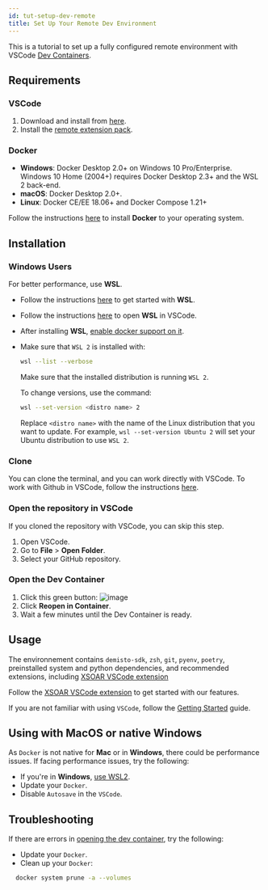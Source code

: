 ```yaml
---
id: tut-setup-dev-remote
title: Set Up Your Remote Dev Environment
---
```


This is a tutorial to set up a fully configured remote environment with VSCode [Dev Containers](https://code.visualstudio.com/docs/remote/containers).

## Requirements

### VSCode

1. Download and install from [here](https://code.visualstudio.com/download).
2. Install the [remote extension pack](https://marketplace.visualstudio.com/items?itemName=ms-vscode-remote.vscode-remote-extensionpack).


### Docker

* **Windows**: Docker Desktop 2.0+ on Windows 10 Pro/Enterprise. Windows 10 Home (2004+) requires Docker Desktop 2.3+ and the WSL 2 back-end.
* **macOS**: Docker Desktop 2.0+.
* **Linux**: Docker CE/EE 18.06+ and Docker Compose 1.21+

Follow the instructions [here](https://code.visualstudio.com/docs/remote/containers#_installation) to install **Docker** to your operating system.

## Installation

### Windows Users

For better performance, use **WSL**.

* Follow the instructions [here](https://code.visualstudio.com/docs/remote/wsl#_installation) to get started with **WSL**.
* Follow the instructions [here](https://code.visualstudio.com/docs/remote/wsl#_open-a-remote-folder-or-workspace) to open **WSL** in VSCode.
* After installing **WSL**, [enable docker support on it](https://docs.docker.com/desktop/windows/wsl/#enabling-docker-support-in-wsl-2-distros).
* Make sure that `WSL 2` is installed with:
    ```bash
    wsl --list --verbose
    ```
    Make sure that the installed distribution is running `WSL 2`.

    To change versions, use the command:
    ```bash
    wsl --set-version <distro name> 2
    ```
    Replace `<distro name>` with the name of the Linux distribution that you want to update. For example, `wsl --set-version Ubuntu 2` will set your Ubuntu distribution to use `WSL 2`.


### Clone

You can clone the terminal, and you can work directly with VSCode.
To work with Github in VSCode, follow the instructions [here](https://code.visualstudio.com/docs/editor/github#_setting-up-a-repository).

### Open the repository in VSCode

If you cloned the repository with VSCode, you can skip this step.

1. Open VSCode.
2. Go to **File** > **Open Folder**.
3. Select your GitHub repository.

### Open the Dev Container

1. Click this green button:
    ![image](https://code.visualstudio.com/assets/docs/devcontainers/containers/remote-dev-status-bar.png)
2. Click **Reopen in Container**.
3. Wait a few minutes until the Dev Container is ready.

## Usage

The environnement contains `demisto-sdk`, `zsh`, `git`, `pyenv`, `poetry`, preinstalled system and python dependencies, and recommended extensions, including [XSOAR VSCode extension](../concepts/vscode-extension.md)

Follow the [XSOAR VSCode extension](../concepts/vscode-extension.md) to get started with our features.

If you are not familiar with using `VSCode`, follow the [Getting Started](https://code.visualstudio.com/docs/introvideos/basics) guide.

## Using with MacOS or native Windows

As `Docker` is not native for **Mac** or in **Windows**, there could be performance issues.
If facing performance issues, try the following:

* If you're in **Windows**, [use WSL2](#windows).
* Update your `Docker`.
* Disable `Autosave` in the `VSCode`.

## Troubleshooting

If there are errors in [opening the dev container](#open-the-dev-container), try the following:

* Update your `Docker`.
* Clean up your `Docker`: 
```bash
  docker system prune -a --volumes
```
  


